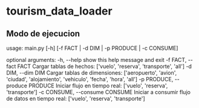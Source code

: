 # tourism_data_loader

## Modo de ejecucion

usage: main.py [-h] [-f FACT | -d DIM | -p PRODUCE | -c CONSUME]

optional arguments:
  -h, --help            show this help message and exit
  -f FACT, --fact FACT  Cargar tablas de hechos: ['vuelo', 'reserva', 'transporte', 'all']
  -d DIM, --dim DIM     Cargar tablas de dimensiones: ['aeropuerto', 'avion', 'ciudad', 'alojamiento', 'vehiculo', 'fecha', 'hora', 'all']
  -p PRODUCE, --produce PRODUCE
                        Iniciar flujo en tiempo real: ['vuelo', 'reserva', 'transporte']
  -c CONSUME, --consume CONSUME
                        Iniciar a consumir flujo de datos en tiempo real: ['vuelo', 'reserva', 'transporte']
